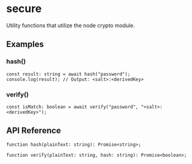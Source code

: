 # secure

Utility functions that utilize the node crypto module.

## Examples

### hash()

```
const result: string = await hash("password");
console.log(result); // Output: <salt>:<derivedKey>
```

### verify()

```
const isMatch: boolean = await verify("password", "<salt>:<derivedKey>");
```

## API Reference

`function hash(plainText: string): Promise<string>;`

`function verify(plainText: string, hash: string): Promise<boolean>;`
